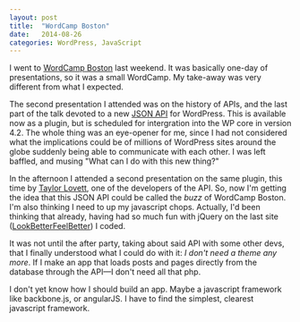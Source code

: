 ```yaml
---
layout: post
title:  "WordCamp Boston"
date:   2014-08-26
categories: WordPress, JavaScript
---
```

I went to [WordCamp Boston](http://2014.boston.wordcamp.org/) last weekend. It was basically one-day of presentations, so it was a small WordCamp. My take-away was very different from what I expected.

The second presentation I attended was on the history of APIs, and the last part of the talk devoted to a new [JSON API](http://wordpress.org/plugins/json-rest-api/) for WordPress. This is available now as a plugin, but is scheduled for intergration into the WP core in version 4.2. The whole thing was an eye-opener for me, since I had not considered what the implications could be of millions of WordPress sites around the globe suddenly being able to communicate with each other. I was left baffled, and musing "What can I do with this new thing?"

In the afternoon I attended a second presentation on the same plugin, this time by [Taylor Lovett](http://taylorlovett.com/), one of the developers of the API. So, now I'm getting the idea that this JSON API could be called the _buzz_ of WordCamp Boston.  I'm also thinking I need to up my javascript chops.  Actually, I'd been thinking that already, having had so much fun with jQuery on the last site ([LookBetterFeelBetter](http://www.lookbetterfeelbetter.com/)) I coded.  

It was not until the after party, taking about said API with some other devs, that I finally understood what I could do with it: _I don't need a theme any more_. If I make an app that loads posts and pages directly from the database through the API&mdash;I don't need all that php.

I don't yet know how I should build an app.  Maybe a javascript framework like backbone.js, or angularJS.  I have to find the simplest, clearest javascript framework.